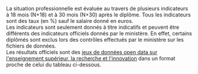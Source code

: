La situation professionnelle est évaluée au travers de plusieurs indicateurs à 18 mois (N+18) et à 30 mois (N+30) après le diplôme.
Tous les indicateurs sont des taux (en %) sauf le salaire donné en euros.  
Les indicateurs sont seulement donnés à titre indicatifs et peuvent être différents des indicateurs officiels donnés par le ministère.
En effet, certains diplômés sont exclus lors des contrôles effectués par le ministère sur les fichiers de données.  
Les résultats officiels sont des [jeux de données open data
sur l'enseignement supérieur, la recherche et l'innovation](https://data.enseignementsup-recherche.gouv.fr/pages/insertion_professionnelle/) dans un format proche de celui du tableau ci-dessous.




